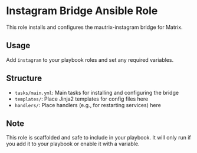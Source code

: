 # Instagram Bridge Ansible Role

This role installs and configures the mautrix-instagram bridge for Matrix.

## Usage
Add `instagram` to your playbook roles and set any required variables.

## Structure
- `tasks/main.yml`: Main tasks for installing and configuring the bridge
- `templates/`: Place Jinja2 templates for config files here
- `handlers/`: Place handlers (e.g., for restarting services) here

## Note
This role is scaffolded and safe to include in your playbook. It will only run if you add it to your playbook or enable it with a variable.

